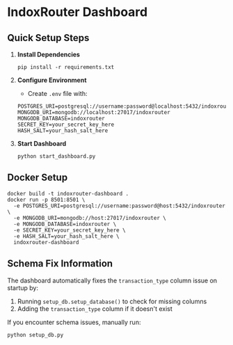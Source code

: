 # IndoxRouter Dashboard

## Quick Setup Steps

1. **Install Dependencies**

   ```
   pip install -r requirements.txt
   ```

2. **Configure Environment**

   - Create `.env` file with:

   ```
   POSTGRES_URI=postgresql://username:password@localhost:5432/indoxrouter
   MONGODB_URI=mongodb://localhost:27017/indoxrouter
   MONGODB_DATABASE=indoxrouter
   SECRET_KEY=your_secret_key_here
   HASH_SALT=your_hash_salt_here
   ```

3. **Start Dashboard**
   ```
   python start_dashboard.py
   ```

## Docker Setup

```
docker build -t indoxrouter-dashboard .
docker run -p 8501:8501 \
  -e POSTGRES_URI=postgresql://username:password@host:5432/indoxrouter \
  -e MONGODB_URI=mongodb://host:27017/indoxrouter \
  -e MONGODB_DATABASE=indoxrouter \
  -e SECRET_KEY=your_secret_key_here \
  -e HASH_SALT=your_hash_salt_here \
  indoxrouter-dashboard
```

## Schema Fix Information

The dashboard automatically fixes the `transaction_type` column issue on startup by:

1. Running `setup_db.setup_database()` to check for missing columns
2. Adding the `transaction_type` column if it doesn't exist

If you encounter schema issues, manually run:

```
python setup_db.py
```

